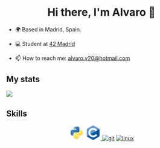 <!--
**alvarov20/alvarov20** is a ✨ _special_ ✨ repository because its `README.md` (this file) appears on your GitHub profile.

Here are some ideas to get you started:

- 🔭 I’m currently working on ...
- 🌱 I’m currently learning ...
- 👯 I’m looking to collaborate on ...
- 🤔 I’m looking for help with ...
- 💬 Ask me about ...
- 📫 How to reach me: ...
- 😄 Pronouns: ...
- ⚡ Fun fact: ...
-->
<h1 align="center"> Hi there, I'm Alvaro 👋 <width="20"> </h1>

- 🌍 Based in Madrid, Spain.

- 💻 Student at [42 Madrid](https://www.42madrid.com)

- 📫 How to reach me: [alvaro.v20@hotmail.com](mailto:alvaro.v20@hotmail.com)

## My stats

<div>
   <!--  <img src="https://github-readme-stats.vercel.app/api?username=alvarov20&count_private=true&show_icons=true&theme=dark"> -->
    <img src="https://github-readme-stats.vercel.app/api/top-langs/?username=alvarov20&layout=compact&exclude_repo=ft_server&langs_count=13&theme=dark"/>
</div>

## Skills
<p align="center">
    <a href="https://www.python.org" target="_blank"><img src="https://raw.githubusercontent.com/devicons/devicon/master/icons/python/python-original.svg" alt="python" width="40" height="40" /></a>
  <a href="https://www.cprogramming.com/" target="_blank"> <img src="https://raw.githubusercontent.com/devicons/devicon/master/icons/c/c-original.svg" alt="c" width="40" height="40"/> </a>
  <a href="https://git-scm.com/" target="_blank"><img src="https://www.vectorlogo.zone/logos/git-scm/git-scm-icon.svg" alt="git" width="40" height="40" /></a>
  <a href="https://www.gnu.org/savannah-checkouts/gnu/bash/manual/bash.html" target="_blank"> <img src="https://bashlogo.com/img/symbol/png/full_colored_light.png" alt="linux" width="40" height="40"/> </a>   

